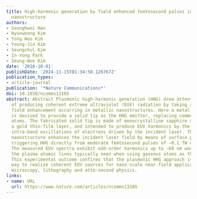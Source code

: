 ```yaml
---
title: High-harmonic generation by field enhanced femtosecond pulses in metal-sapphire
  nanostructure
authors:
- Seunghwoi Han
- Hyunwoong Kim
- Yong Woo Kim
- Young-Jin Kim
- Seungchul Kim
- In-Yong Park
- Seung-Woo Kim
date: '2016-10-01'
publishDate: '2024-11-15T01:34:50.126767Z'
publication_types:
- article-journal
publication: '*Nature Communications*'
doi: 10.1038/ncomms13105
abstract: Abstract Plasmonic high-harmonic generation (HHG) drew attention as a means
  of producing coherent extreme ultraviolet (EUV) radiation by taking advantage of
  field enhancement occurring in metallic nanostructures. Here a metal-sapphire nanostructure
  is devised to provide a solid tip as the HHG emitter, replacing commonly used gaseous
  atoms. The fabricated solid tip is made of monocrystalline sapphire surrounded by
  a gold thin-film layer, and intended to produce EUV harmonics by the inter- and
  intra-band oscillations of electrons driven by the incident laser. The metal-sapphire
  nanostructure enhances the incident laser field by means of surface plasmon polaritons,
  triggering HHG directly from moderate femtosecond pulses of ∼0.1 TW cm −2 intensities.
  The measured EUV spectra exhibit odd-order harmonics up to ∼60 nm wavelengths without
  the plasma atomic lines typically seen when using gaseous atoms as the HHG emitter.
  This experimental outcome confirms that the plasmonic HHG approach is a promising
  way to realize coherent EUV sources for nano-scale near-field applications in spectroscopy,
  microscopy, lithography and atto-second physics.
links:
- name: URL
  url: https://www.nature.com/articles/ncomms13105
---
```


